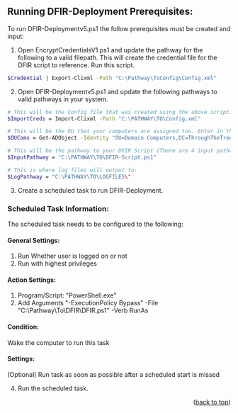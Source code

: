 <a id="readme-top"></a>


## Running DFIR-Deployment Prerequisites:

To run DFIR-Deploymentv5.ps1 the follow prerequisites must be created and input:

1. Open EncryptCredentialsV1.ps1 and update the pathway for the following to a valid filepath. This will create the credential file for the DFIR script to reference. Run this script.
  ```sh
  $Credential | Export-Clixml -Path "C:\Pathway\ToConfig\Config.xml"
  ```

2. Open DFIR-Deploymentv5.ps1 and update the following pathways to valid pathways in your system.
  ```sh
  # This will be the Config file that was created using the above script:
  $ImportCreds = Import-Clixml -Path "C:\PATHWAY\TO\Config.xml"

  # This will be the OU that your computers are assigned too. Enter in the DistinquishedName:
  $OUComs = Get-ADObject -Identity "OU=Domain Computers,DC=ThroughTheTrees,DC=com"

  # This will be the pathway to your DFIR Script (There are 4 input pathway variables):
  $InputPathway = "C:\PATHWAY\TO\DFIR-Script.ps1"

  # This is where log files will output to:
  $LogPathway = "C:\PATHWAY\TO\LOGFILES\"

  ```

3. Create a scheduled task to run DFIR-Deployment.

### Scheduled Task Information:
The scheduled task needs to be configured to the following:

#### General Settings:
1. Run Whether user is logged on or not
2. Run with highest privileges

#### Action Settings:
1. Program/Script: "PowerShell.exe"
2. Add Arguments "-ExecutionPolicy Bypass" -File "C:\Pathway\To\DFIR\DFIR.ps1" -Verb RunAs

#### Condition:
Wake the computer to run this task

#### Settings:
(Optional) Run task as soon as possible after a scheduled start is missed

4. Run the scheduled task. 

<p align="right">(<a href="#readme-top">back to top</a>)</p>
